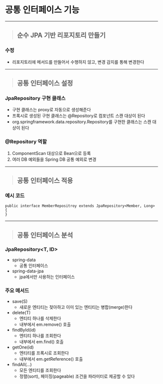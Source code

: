 
# 공통 인터페이스 기능 

-------------------------------------------------------------------------------------------------------------------------------------

> ## 순수 JPA 기반 리포지토리 만들기

### 수정
- 리포지토리에 메서드를 만들어서 수행하지 않고, 변경 감지를 통해 변경한다

-------------------------------------------------------------------------------------------------------------------------------------

> ## 공통 인터페이스 설정

### JpaRepository 구현 클래스
- 구현 클래스는 proxy로 자동으로 생성해준다
- 프록시로 생성된 구현 클래스는 @Repository로 컴포넌트 스캔 대상이 된다
- org.springframework.data.repository.Repository를 구현한 클래스는 스캔 대상이 된다


### @Repository 역할
1. ComponentScan 대상으로 Bean으로 등록
2. 여러 DB 예외들을 Spring DB 공통 예외로 변경

-------------------------------------------------------------------------------------------------------------------------------------

> ## 공통 인터페이스 적용

### 예시 코드
    public interface MemberRepositroy extends JpaRepository<Member, Long> {
    }

-------------------------------------------------------------------------------------------------------------------------------------

> ## 공통 인터페이스 분석

### JpaRepository<T, ID>
- spring-data
  - 공통 인터페이스
- spring-data-jpa
  - jpa에서만 사용하는 인터페이스 


### 주요 메서드
- save(S) 
  - 새로운 엔티티는 젖아하고 이미 있는 엔티티는 병합(merge)한다 
- delete(T)
  - 엔티티 하나를 삭제한다
  - 내부에서 em.remove() 호출
- findById(id)
  - 엔티티 하나를 조회한다
  - 내부에서 em.find() 호출
- getOne(id)
  - 엔티티를 프록시로 조회한다
  - 내부에서 em.getReference() 호출
- findAll(...)
  - 모든 엔티티를 조회한다
  - 정렬(sort), 페이징(pageable) 조건을 파라미터로 제공할 수 있다























